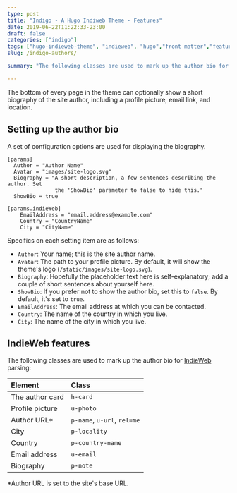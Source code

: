 ```yaml
---
type: post
title: "Indigo - A Hugo Indiweb Theme - Features"
date: 2019-06-22T11:22:33-23:00
draft: false
categories: ["indigo"]
tags: ["hugo-indieweb-theme", "indieweb", "hugo","front matter","features"]
slug: /indigo-authors/

summary: "The following classes are used to mark up the author bio for Indieweb parsing: h-card, u-photo, p-name, u-url, rel=me, p-locality, p-country-name, u-email, p-note. I'll be exploring these classes more thoroughly, soon."

---
```


The bottom of every page in the theme can optionally show a short biography of the site author, including a profile picture, email link, and location.


## Setting up the author bio

A set of configuration options are used for displaying the biography.

```
[params]
  Author = "Author Name"
  Avatar = "images/site-logo.svg"
  Biography = "A short description, a few sentences describing the author. Set
               the 'ShowBio' parameter to false to hide this."
  ShowBio = true        

[params.indieWeb]  
    EmailAddress = "email.address@example.com"
    Country = "CountryName"
    City = "CityName"
```

Specifics on each setting item are as follows:

- `Author`: Your name; this is the site author name.
- `Avatar`: The path to your profile picture. By default, it will show the theme's logo (`/static/images/site-logo.svg`).
- `Biography`: Hopefully the placeholder text here is self-explanatory; add a couple of short sentences about yourself here.
- `ShowBio`: If you prefer not to show the author bio, set this to `false`. By default, it's set to `true`.
- `EmailAddress`: The email address at which you can be contacted.
- `Country`: The name of the country in which you live.
- `City`: The name of the city in which you live.

## IndieWeb features

The following classes are used to mark up the author bio for [IndieWeb][indieweb] parsing:

| Element         | Class                       |
| :-------------- | :-------------------------- |
| The author card | `h-card`                    |
| Profile picture | `u-photo`                   |
| Author URL*     | `p-name`, `u-url`, `rel=me` |
| City            | `p-locality`                |
| Country         | `p-country-name`            |
| Email address   | `u-email`                   |
| Biography       | `p-note`                    |

*Author URL is set to the site's base URL.

[indieweb]: https://indieweb.org
